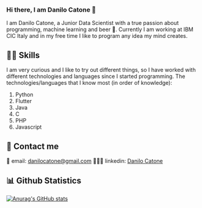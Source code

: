 ### Hi there, I am Danilo Catone 👋

I am Danilo Catone, a Junior Data Scientist with a true passion about programming, machine learning and beer 🍻.
Currently I am working at IBM CIC Italy and in my free time I like to program any idea my mind creates.

## 💪🏽 Skills

I am very curious and I like to try out different things, so I have worked with different technologies and languages since I started programming. The technologies/languages that I know most (in order of knowledge):
<ol>
  <li>Python</li>
  <li>Flutter</li>
  <li>Java</li>
  <li>C</li>
  <li>PHP</li>
  <li>Javascript</li>
</ol>

## 👋 Contact me
📧 email: <a href="mailto:danilocatone@gmail.com">danilocatone@gmail.com</a>
🧑🏽‍💻 linkedin: <a href="https://www.linkedin.com/in/danilo-catone-660aa1174/">Danilo Catone</a>

## 📊 Github Statistics

[![Anurag's GitHub stats](https://github-readme-stats.vercel.app/api?username=catonzio&show_icons=true&count_private=true&theme=tokyonight)](https://github.com/anuraghazra/github-readme-stats)

<!--
**catonzio/catonzio** is a ✨ _special_ ✨ repository because its `README.md` (this file) appears on your GitHub profile.

Here are some ideas to get you started:

- 🔭 I’m currently working on ...
- 🌱 I’m currently learning ...
- 👯 I’m looking to collaborate on ...
- 🤔 I’m looking for help with ...
- 💬 Ask me about ...
- 📫 How to reach me: ...
- 😄 Pronouns: ...
- ⚡ Fun fact: ...
-->

